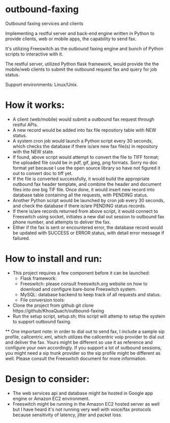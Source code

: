 # outbound-faxing
Outbound faxing services and clients

Implementing a restful server and back-end engine written in Python to provide
clients, web or mobile apps, the capability to send fax.

It's utilizing Freeswitch as the outbound faxing engine and bunch of Python
scripts to interactive with it. 

The restful server, utilized Python flask framework, would provide
the the mobile/web clients to submit the outbound request fax and query
for job status.

Support environments: Linux/Unix.

How it works:
============

* A client (web/mobile) would submit a outbound fax request through 
restful APIs.
* A new record would be added into fax file repository table with NEW status.
* A system cron job would launch a Python script every 30 seconds,
which checks the database if there is/are new fax file(s) in repository with 
the NEW state. 
* If found, above script would attempt to convert the file to TIFF format; 
the uploaded file could be in pdf, gif, jpeg, png formats. Sorry no doc 
format yet because I use the open source library so have not figured it 
out to convert doc to tiff yet.
* If the file is converted successfully, it would build the appropriate
outbound fax header template, and combine the header and document files into
one big TIF file. Once done, it would insert new record into database table
containing all the requests, with PENDING status.
* Another Python script would be launched by cron job every 30 seconds,
and check the database if there is/are PENDING status records.  
* If there is/are records returned from above script, it would connect to 
Freeswitch using socket, initiates a new dial out session to outbound 
fax phone number, and attempts to deliver the fax.  
* Either if the fax is sent or encountered error, the database record would 
be updated with SUCCESS or ERROR status, with detail error message if 
failured.

How to install and run:
======================

* This project requires a few component before it can be launched:
    - Flask framework:
    - Freeswitch: please consult freeswitch.org website on how to download
        and configure bare-bone Freeswitch system.
    - MySQL: database backend to keep track of all requests and status.
    - File conversion tools:
* Clone the project from github
    git clone https://github/KhoaQuach/outbound-faxing
* Run the setup script, setup.sh; this script will attemp to setup the system
to support outbound faxing.

** One important note: in order to dial out to send fax, I include a sample
sip profile, callcentric.xml, which utilizes the callcentric voip provider to
dial out and deliver the fax. Yours might be different so use it as reference
and configure your own accordingly. If you support a lot of outbound sessions,
you might need a sip trunk provider so the sip profile might be different as well.
Please consult the Freeswitch document for more information.

Design to consider:
==================

- The web services api and database might be hosted in Google app engine or
Amazon EC2 environment.
- Freeswitch might be running in the Amazon EC2 hosted server as well but I have 
heard it's not running very well with voice/fax protocols because sensitivity
of latency, jitter and packet loss.

